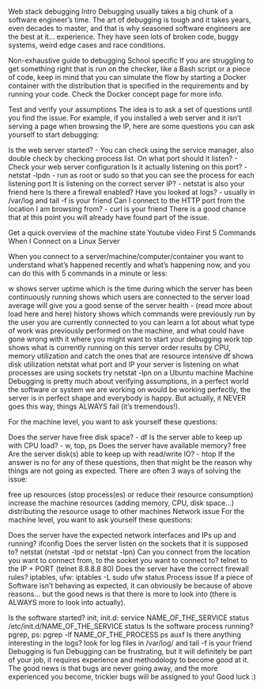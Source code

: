   Web stack debugging
Intro
Debugging usually takes a big chunk of a software engineer’s time. The art of debugging is tough and it takes years, even decades to master, and that is why seasoned software engineers are the best at it… experience. They have seen lots of broken code, buggy systems, weird edge cases and race conditions.



Non-exhaustive guide to debugging
School specific
If you are struggling to get something right that is run on the checker, like a Bash script or a piece of code, keep in mind that you can simulate the flow by starting a Docker container with the distribution that is specified in the requirements and by running your code. Check the Docker concept page for more info.

Test and verify your assumptions
The idea is to ask a set of questions until you find the issue. For example, if you installed a web server and it isn’t serving a page when browsing the IP, here are some questions you can ask yourself to start debugging:

Is the web server started? - You can check using the service manager, also double check by checking process list.
On what port should it listen? - Check your web server configuration
Is it actually listening on this port? - netstat -lpdn - run as root or sudo so that you can see the process for each listening port
It is listening on the correct server IP? - netstat is also your friend here
Is there a firewall enabled?
Have you looked at logs? - usually in /var/log and tail -f is your friend
Can I connect to the HTTP port from the location I am browsing from? - curl is your friend
There is a good chance that at this point you will already have found part of the issue.

Get a quick overview of the machine state
Youtube video First 5 Commands When I Connect on a Linux Server

When you connect to a server/machine/computer/container you want to understand what’s happened recently and what’s happening now, and you can do this with 5 commands in a minute or less:

w
shows server uptime which is the time during which the server has been continuously running
shows which users are connected to the server
load average will give you a good sense of the server health - (read more about load here and here)
history
shows which commands were previously run by the user you are currently connected to
you can learn a lot about what type of work was previously performed on the machine, and what could have gone wrong with it
where you might want to start your debugging work
top
shows what is currently running on this server
order results by CPU, memory utilization and catch the ones that are resource intensive
df
shows disk utilization
netstat
what port and IP your server is listening on
what processes are using sockets
try netstat -lpn on a Ubuntu machine
Machine
Debugging is pretty much about verifying assumptions, in a perfect world the software or system we are working on would be working perfectly, the server is in perfect shape and everybody is happy. But actually, it NEVER goes this way, things ALWAYS fail (it’s tremendous!).

For the machine level, you want to ask yourself these questions:

Does the server have free disk space? - df
Is the server able to keep up with CPU load? - w, top, ps
Does the server have available memory? free
Are the server disk(s) able to keep up with read/write IO? - htop
If the answer is no for any of these questions, then that might be the reason why things are not going as expected. There are often 3 ways of solving the issue:

free up resources (stop process(es) or reduce their resource consumption)
increase the machine resources (adding memory, CPU, disk space…)
distributing the resource usage to other machines
Network issue
For the machine level, you want to ask yourself these questions:

Does the server have the expected network interfaces and IPs up and running? ifconfig
Does the server listen on the sockets that it is supposed to? netstat (netstat -lpd or netstat -lpn)
Can you connect from the location you want to connect from, to the socket you want to connect to? telnet to the IP + PORT (telnet 8.8.8.8 80)
Does the server have the correct firewall rules? iptables, ufw:
iptables -L
sudo ufw status
Process issue
If a piece of Software isn’t behaving as expected, it can obviously be because of above reasons… but the good news is that there is more to look into (there is ALWAYS more to look into actually).

Is the software started? init, init.d:
service NAME_OF_THE_SERVICE status
/etc/init.d/NAME_OF_THE_SERVICE status
Is the software process running? pgrep, ps:
pgrep -lf NAME_OF_THE_PROCESS
ps auxf
Is there anything interesting in the logs? look for log files in /var/log/ and tail -f is your friend
Debugging is fun
Debugging can be frustrating, but it will definitely be part of your job, it requires experience and methodology to become good at it. The good news is that bugs are never going away, and the more experienced you become, trickier bugs will be assigned to you! Good luck :)